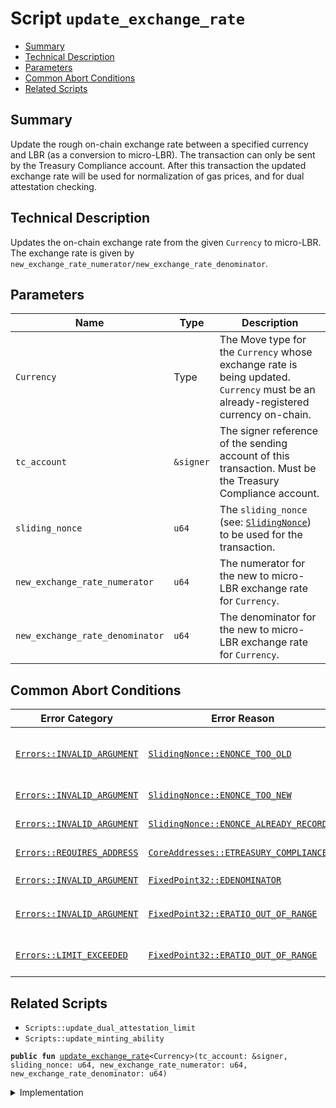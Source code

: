 
<a name="update_exchange_rate"></a>

# Script `update_exchange_rate`



-  [Summary](#@Summary_0)
-  [Technical Description](#@Technical_Description_1)
-  [Parameters](#@Parameters_2)
-  [Common Abort Conditions](#@Common_Abort_Conditions_3)
-  [Related Scripts](#@Related_Scripts_4)


<a name="@Summary_0"></a>

## Summary

Update the rough on-chain exchange rate between a specified currency and LBR (as a conversion
to micro-LBR). The transaction can only be sent by the Treasury Compliance account. After this
transaction the updated exchange rate will be used for normalization of gas prices, and for
dual attestation checking.


<a name="@Technical_Description_1"></a>

## Technical Description

Updates the on-chain exchange rate from the given <code>Currency</code> to micro-LBR.  The exchange rate
is given by <code>new_exchange_rate_numerator/new_exchange_rate_denominator</code>.


<a name="@Parameters_2"></a>

## Parameters

| Name                            | Type      | Description                                                                                                                        |
| ------                          | ------    | -------------                                                                                                                      |
| <code>Currency</code>                      | Type      | The Move type for the <code>Currency</code> whose exchange rate is being updated. <code>Currency</code> must be an already-registered currency on-chain. |
| <code>tc_account</code>                    | <code>&signer</code> | The signer reference of the sending account of this transaction. Must be the Treasury Compliance account.                          |
| <code>sliding_nonce</code>                 | <code>u64</code>     | The <code>sliding_nonce</code> (see: <code><a href="../../modules/doc/SlidingNonce.md#0x1_SlidingNonce">SlidingNonce</a></code>) to be used for the transaction.                                                          |
| <code>new_exchange_rate_numerator</code>   | <code>u64</code>     | The numerator for the new to micro-LBR exchange rate for <code>Currency</code>.                                                               |
| <code>new_exchange_rate_denominator</code> | <code>u64</code>     | The denominator for the new to micro-LBR exchange rate for <code>Currency</code>.                                                             |


<a name="@Common_Abort_Conditions_3"></a>

## Common Abort Conditions

| Error Category             | Error Reason                            | Description                                                                                |
| ----------------           | --------------                          | -------------                                                                              |
| <code><a href="../../modules/doc/Errors.md#0x1_Errors_INVALID_ARGUMENT">Errors::INVALID_ARGUMENT</a></code> | <code><a href="../../modules/doc/SlidingNonce.md#0x1_SlidingNonce_ENONCE_TOO_OLD">SlidingNonce::ENONCE_TOO_OLD</a></code>          | The <code>sliding_nonce</code> is too old and it's impossible to determine if it's duplicated or not. |
| <code><a href="../../modules/doc/Errors.md#0x1_Errors_INVALID_ARGUMENT">Errors::INVALID_ARGUMENT</a></code> | <code><a href="../../modules/doc/SlidingNonce.md#0x1_SlidingNonce_ENONCE_TOO_NEW">SlidingNonce::ENONCE_TOO_NEW</a></code>          | The <code>sliding_nonce</code> is too far in the future.                                              |
| <code><a href="../../modules/doc/Errors.md#0x1_Errors_INVALID_ARGUMENT">Errors::INVALID_ARGUMENT</a></code> | <code><a href="../../modules/doc/SlidingNonce.md#0x1_SlidingNonce_ENONCE_ALREADY_RECORDED">SlidingNonce::ENONCE_ALREADY_RECORDED</a></code> | The <code>sliding_nonce</code> has been previously recorded.                                          |
| <code><a href="../../modules/doc/Errors.md#0x1_Errors_REQUIRES_ADDRESS">Errors::REQUIRES_ADDRESS</a></code> | <code><a href="../../modules/doc/CoreAddresses.md#0x1_CoreAddresses_ETREASURY_COMPLIANCE">CoreAddresses::ETREASURY_COMPLIANCE</a></code>   | <code>tc_account</code> is not the Treasury Compliance account.                                       |
| <code><a href="../../modules/doc/Errors.md#0x1_Errors_INVALID_ARGUMENT">Errors::INVALID_ARGUMENT</a></code> | <code><a href="../../modules/doc/FixedPoint32.md#0x1_FixedPoint32_EDENOMINATOR">FixedPoint32::EDENOMINATOR</a></code>            | <code>new_exchange_rate_denominator</code> is zero.                                                   |
| <code><a href="../../modules/doc/Errors.md#0x1_Errors_INVALID_ARGUMENT">Errors::INVALID_ARGUMENT</a></code> | <code><a href="../../modules/doc/FixedPoint32.md#0x1_FixedPoint32_ERATIO_OUT_OF_RANGE">FixedPoint32::ERATIO_OUT_OF_RANGE</a></code>     | The quotient is unrepresentable as a <code><a href="../../modules/doc/FixedPoint32.md#0x1_FixedPoint32">FixedPoint32</a></code>.                                       |
| <code><a href="../../modules/doc/Errors.md#0x1_Errors_LIMIT_EXCEEDED">Errors::LIMIT_EXCEEDED</a></code>   | <code><a href="../../modules/doc/FixedPoint32.md#0x1_FixedPoint32_ERATIO_OUT_OF_RANGE">FixedPoint32::ERATIO_OUT_OF_RANGE</a></code>     | The quotient is unrepresentable as a <code><a href="../../modules/doc/FixedPoint32.md#0x1_FixedPoint32">FixedPoint32</a></code>.                                       |


<a name="@Related_Scripts_4"></a>

## Related Scripts

* <code>Scripts::update_dual_attestation_limit</code>
* <code>Scripts::update_minting_ability</code>


<pre><code><b>public</b> <b>fun</b> <a href="update_exchange_rate.md#update_exchange_rate">update_exchange_rate</a>&lt;Currency&gt;(tc_account: &signer, sliding_nonce: u64, new_exchange_rate_numerator: u64, new_exchange_rate_denominator: u64)
</code></pre>



<details>
<summary>Implementation</summary>


<pre><code><b>fun</b> <a href="update_exchange_rate.md#update_exchange_rate">update_exchange_rate</a>&lt;Currency&gt;(
    tc_account: &signer,
    sliding_nonce: u64,
    new_exchange_rate_numerator: u64,
    new_exchange_rate_denominator: u64,
) {
    <a href="../../modules/doc/SlidingNonce.md#0x1_SlidingNonce_record_nonce_or_abort">SlidingNonce::record_nonce_or_abort</a>(tc_account, sliding_nonce);
    <b>let</b> rate = <a href="../../modules/doc/FixedPoint32.md#0x1_FixedPoint32_create_from_rational">FixedPoint32::create_from_rational</a>(
        new_exchange_rate_numerator,
        new_exchange_rate_denominator,
    );
    <a href="../../modules/doc/Libra.md#0x1_Libra_update_lbr_exchange_rate">Libra::update_lbr_exchange_rate</a>&lt;Currency&gt;(tc_account, rate);
}
</code></pre>



</details>
